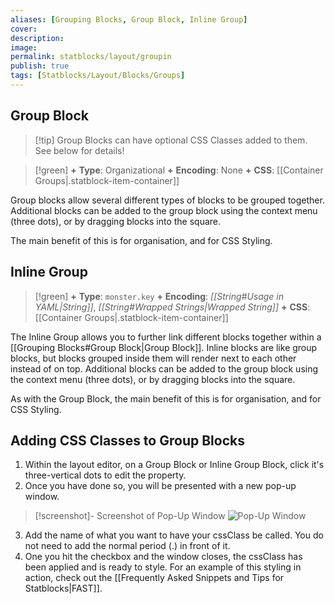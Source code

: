 ```yaml
---
aliases: [Grouping Blocks, Group Block, Inline Group]
cover: 
description: 
image: 
permalink: statblocks/layout/groupin
publish: true
tags: [Statblocks/Layout/Blocks/Groups]
---
```


## Group Block

>[!tip] Group Blocks can have optional CSS Classes added to them. See below for details!

> [!green]
> **+** **Type**: Organizational
> **+** **Encoding**: None
> **+** **CSS**:  [[Container Groups|.statblock-item-container]]

Group blocks allow several different types of blocks to be grouped together. Additional blocks can be added to the group block using the context menu (three dots), or by dragging blocks into the square.

The main benefit of this is for organisation, and for CSS Styling.

## Inline Group

> [!green]
> **+** **Type**: `monster.key`
> **+** **Encoding**: *[[String#Usage in YAML|String]]*, *[[String#Wrapped Strings|Wrapped String]]* 
> **+** **CSS**:  [[Container Groups|.statblock-item-container]]

The Inline Group allows you to further link different blocks together within a [[Grouping Blocks#Group Block\|Group Block]]. Inline blocks are like group blocks, but blocks grouped inside them will render next to each other instead of on top. Additional blocks can be added to the group block using the context menu (three dots), or by dragging blocks into the square.

As with the Group Block, the main benefit of this is for organisation, and for CSS Styling.

## Adding CSS Classes to Group Blocks

1. Within the layout editor, on a Group Block or Inline Group Block, click it's three-vertical dots to edit the property.
2. Once you have done so, you will be presented with a new pop-up window.

>[!screenshot]- Screenshot of Pop-Up Window
>![Pop-Up Window](https://github.com/javalent/fantasy-statblocks/blob/gh-pages/images/statblock/group-block-edit.png?raw=true)

3. Add the name of what you want to have your cssClass be called. You do not need to add the normal period (.) in front of it. 
4. One you hit the checkbox and the window closes, the cssClass has been applied and is ready to style. For an example of this styling in action, check out the [[Frequently Asked Snippets and Tips for Statblocks|FAST]].